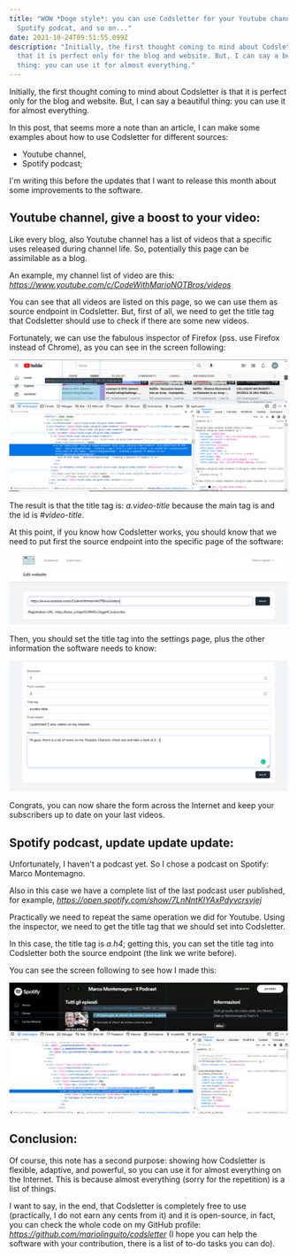 ```yaml
---
title: "WOW *Doge style*: you can use Codsletter for your Youtube channel,
  Spotify podcat, and so on..."
date: 2021-10-24T09:51:55.099Z
description: "Initially, the first thought coming to mind about Codsletter is
  that it is perfect only for the blog and website. But, I can say a beautiful
  thing: you can use it for almost everything."
---
```

Initially, the first thought coming to mind about Codsletter is that it is perfect only for the blog and website. But, I can say a beautiful thing: you can use it for almost everything.

In this post, that seems more a note than an article, I can make some examples about how to use Codsletter for different sources:

* Youtube channel,
* Spotify podcast;

I'm writing this before the updates that I want to release this month about some improvements to the software.

## Youtube channel, give a boost to your video:

Like every blog, also Youtube channel has a list of videos that a specific uses released during channel life. So, potentially this page can be assimilable as a blog.

An example, my channel list of video are this: *<https://www.youtube.com/c/CodeWithMarioNOTBros/videos>*

You can see that all videos are listed on this page, so we can use them as source endpoint in Codsletter. But, first of all, we need to get the title tag that Codsletter should use to check if there are some new videos.

Fortunately, we can use the fabulous inspector of Firefox (pss. use Firefox instead of Chrome), as you can see in the screen following:

![Inspecting the element into Firefox dev tools](youtube_channel_inspect.png "Inspecting the element into Firefox dev tools")

The result is that the title tag is: *a.video-title* because the main tag is *<a>* and the id is *\#video-title*.

At this point, if you know how Codsletter works, you should know that we need to put first the source endpoint into the specific page of the software:

![Set the endpoint on Codsletter](website_settings_youtube_channel.png "Set the endpoint on Codsletter")

Then, you should set the title tag into the settings page, plus the other information the software needs to know:

![General settings on Codsletter](general_settings_youtube_channel.png "General settings on Codsletter")

Congrats, you can now share the form across the Internet and keep your subscribers up to date on your last videos.

## Spotify podcast, update update update:

Unfortunately, I haven't a podcast yet. So I chose a podcast on Spotify: Marco Montemagno.

Also in this case we have a complete list of the last podcast user published, for example, *<https://open.spotify.com/show/7LnNntKIYAxPdyvcrsvjej>*

Practically we need to repeat the same operation we did for Youtube. Using the inspector, we need to get the title tag that we should set into Codsletter.

In this case, the title tag is *a.h4*; getting this, you can set the title tag into Codsletter both the source endpoint (the link we write before).

You can see the screen following to see how I made this:

![Inspect the element on Spotify profile](spotify_inspect.png "Inspect the element on Spotify profile")

## Conclusion:

Of course, this note has a second purpose: showing how Codsletter is flexible, adaptive, and powerful, so you can use it for almost everything on the Internet. This is because almost everything (sorry for the repetition) is a list of things.

I want to say, in the end, that Codsletter is completely free to use (practically, I do not earn any cents from it) and it is open-source, in fact, you can check the whole code on my GitHub profile: *<https://github.com/mariolinguito/codsletter>* (I hope you can help the software with your contribution, there is a list of to-do tasks you can do).